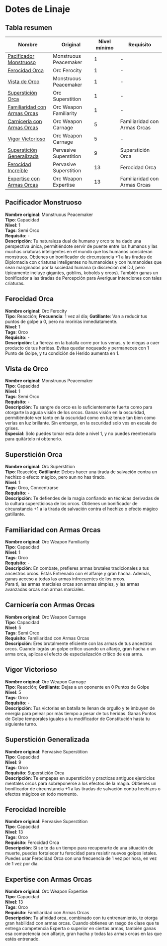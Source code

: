 # Dotes de Linaje
## Tabla resumen
Nombre | Original | Nivel mínimo | Requisito
------------ | ------------- | ------------- | -------------
[Pacificador Monstruoso](#pacificador-monstruoso) | Monstruous Peacemaker | 1 | -
[Ferocidad Orca](#ferocidad-orca) | Orc Ferocity | 1 | -
[Vista de Orco](#vista-de-orco) | Monstruous Peacemaker | 1 | -
[Superstición Orca](#superstición-orca) | Orc Superstition | 1 | -
[Familiaridad con Armas Orcas](#familiaridad-con-armas-orcas) | Orc Weapon Familiarity | 1 | -
[Carnicería con Armas Orcas](#carnicería-con-armas-orcas) | Orc Weapon Carnage | 5 | Familiaridad con Armas Orcas
[Vigor Victorioso](#vigor-victorioso) | Orc Weapon Carnage | 5 | -
[Superstición Generalizada](#superstición-generalizada) | Pervasive Superstition | 9 | Superstición Orca
[Ferocidad Increíble](#ferocidad-increíble) | Pervasive Superstition | 13 | Ferocidad Orca
[Expertise con Armas Orcas](#expertise-con-armas-orcas) | Orc Weapon Expertise | 13 | Familiaridad con Armas Orcas
## Pacificador Monstruoso
**Nombre original**: Monstruous Peacemaker  
**Tipo**: Capacidad  
**Nivel**: 1  
**Tags**: Semi Orco  
**Requisito**: -  
**Descripción**: Tu naturaleza dual de humano y orco te ha dado una perspectiva única, permitiéndote servir de puente entre los humanos y las muchas criaturas inteligentes en el mundo que los humanos consideran monstruos. Obtienes un bonificador de circunstancia +1 a las tiradas de Diplomacia con criaturas inteligentes no humanoides y con humanoides que sean marginados por la sociedad humana (a discreción del DJ, pero típicamente incluye gigantes, goblins, kobolds y orcos). También ganas un bonificador a las tiradas de Percepción para Averiguar Intenciones con tales criaturas.  
## Ferocidad Orca
**Nombre original**: Orc Ferocity  
**Tipo**: Reacción; **Frecuencia**: 1 vez al día; **Gatillante**: Van a reducir tus puntos de golpe a 0, pero no morirías inmediatamente.  
**Nivel**: 1  
**Tags**: Orco  
**Requisito**: -  
**Descripción**: La fiereza en la batalla corre por tus venas, y te niegas a caer producto de tus heridas. Evitas quedar noqueado y permaneces con 1 Punto de Golpe, y tu condición de Herido aumenta en 1.  
## Vista de Orco
**Nombre original**: Monstruous Peacemaker  
**Tipo**: Capacidad  
**Nivel**: 1  
**Tags**: Semi Orco  
**Requisito**: -  
**Descripción**: Tu sangre de orco es lo suficientemente fuerte como para otorgarte la aguda visión de los orcos. Ganas visión en la oscuridad, permitiéndote ver tanto en la oscuridad como en luz tenue tan bien como verías en luz brillante. Sin embargo, en la oscuridad solo ves en escala de grises.  
**Especial**: Solo puedes tomar esta dote a nivel 1, y no puedes reentrenarlo para quitártelo ni obtenerlo.  
## Superstición Orca
**Nombre original**: Orc Superstition  
**Tipo**: Reacción; **Gatillante**: Debes hacer una tirada de salvación contra un hechizo o efecto mágico, pero aun no has tirado.  
**Nivel**: 1  
**Tags**: Orco, Concentrarse  
**Requisito**: -  
**Descripción**: Te defiendes de la magia confiando en técnicas derivadas de la cultura supersticiosa de los orcos. Obtienes un bonificador de circunstancia +1 a la tirada de salvación contra el hechizo o efecto mágico gatillante.  
## Familiaridad con Armas Orcas
**Nombre original**: Orc Weapon Familiarity  
**Tipo**: Capacidad  
**Nivel**: 1  
**Tags**: Orco  
**Requisito**: -  
**Descripción**: En combate, prefieres armas brutales tradicionales a tus ancestros orcos. Estás Entrenado con el alfanje y gran hacha. Además, ganas acceso a todas las armas infrecuentes de los orcos.  
Para ti, las armas marciales orcas son armas simples, y las armas avanzadas orcas son armas marciales.  
## Carnicería con Armas Orcas
**Nombre original**: Orc Weapon Carnage  
**Tipo**: Capacidad  
**Nivel**: 5  
**Tags**: Semi Orco  
**Requisito**: Familiaridad con Armas Orcas  
**Descripción**: Eres brutalmente eficiente con las armas de tus ancestros orcos. Cuando lográs un golpe crítico usando un alfanje, gran hacha o un arma orca, aplicas el efecto de especialización crítico de esa arma.  
## Vigor Victorioso
**Nombre original**: Orc Weapon Carnage  
**Tipo**: Reacción; **Gatillante**: Dejas a un oponente en 0 Puntos de Golpe  
**Nivel**: 5  
**Tags**: Orco  
**Requisito**: -  
**Descripción**: Tus victorias en batalla te llenan de orgullo y te imbuyen de energía para pelear por más tiempo a pesar de tus heridas. Ganas Puntos de Golpe temporales iguales a tu modificador de Constitución hasta tu siguiente turno.  
## Superstición Generalizada
**Nombre original**: Pervasive Superstition  
**Tipo**: Capacidad  
**Nivel**: 9  
**Tags**: Orco  
**Requisito**: Superstición Orca  
**Descripción**: Te empapas en superstición y practicas antiguos ejercicios mentales orcos para sobreponerse a los efectos de la magia. Obtienes un bonificador de circunstancia +1 a las tiradas de salvación contra hechizos o efectos mágicos en todo momento.  
## Ferocidad Increíble
**Nombre original**: Pervasive Superstition  
**Tipo**: Capacidad  
**Nivel**: 13  
**Tags**: Orco  
**Requisito**: Ferocidad Orca  
**Descripción**: Si se te da un tiempo para recuperarte de una situación de muerte, puedes fortalecer tu ferocidad para resistir nuevos golpes letales. Puedes usar Ferocidad Orca con una frecuencia de 1 vez por hora, en vez de 1 vez por día.  
## Expertise con Armas Orcas
**Nombre original**: Orc Weapon Expertise  
**Tipo**: Capacidad  
**Nivel**: 13  
**Tags**: Orco  
**Requisito**: Familiaridad con Armas Orcas  
**Descripción**: Tu afinidad orca, combinado con tu entrenamiento, te otorga gran habilidad con armas orcas. Cuando obtienes un rasgo de clase que te entrega competencia Experta o superior en ciertas armas, también ganas esa competencia con alfanje, gran hacha y todas las armas orcas en las que estés entrenado.  
